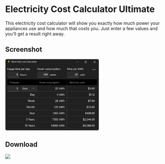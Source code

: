 # Electricity Cost Calculator Ultimate

This electricity cost calculator will show you exactly how much power your appliances use and how much that costs you. Just enter a few values and you'll get a result right away.

## Screenshot

<img src="Screenshots/EN_dark.png" alt="Screenshot" width="300">

## Download

<a href="https://apps.microsoft.com/detail/9n3h7cgrr7lj?mode=direct">
	<img src="https://get.microsoft.com/images/en-us%20dark.svg" width="200"/>
</a>
